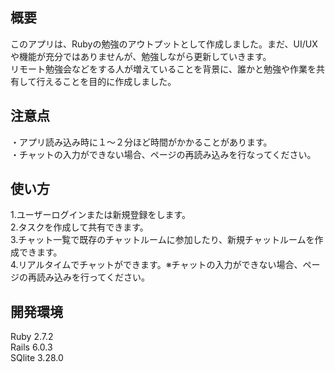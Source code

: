 ## 概要  
このアプリは、Rubyの勉強のアウトプットとして作成しました。まだ、UI/UXや機能が充分ではありませんが、勉強しながら更新していきます。  
リモート勉強会などをする人が増えていることを背景に、誰かと勉強や作業を共有して行えることを目的に作成しました。

## 注意点  
・アプリ読み込み時に１〜２分ほど時間がかかることがあります。  
・チャットの入力ができない場合、ページの再読み込みを行なってください。

## 使い方  
1.ユーザーログインまたは新規登録をします。  
2.タスクを作成して共有できます。  
3.チャット一覧で既存のチャットルームに参加したり、新規チャットルームを作成できます。  
4.リアルタイムでチャットができます。※チャットの入力ができない場合、ページの再読み込みを行ってください。

## 開発環境  
Ruby 2.7.2  
Rails 6.0.3  
SQlite 3.28.0
